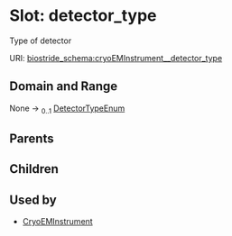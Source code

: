 
# Slot: detector_type

Type of detector

URI: [biostride_schema:cryoEMInstrument__detector_type](https://w3id.org/biostride/schema/cryoEMInstrument__detector_type)


## Domain and Range

None &#8594;  <sub>0..1</sub> [DetectorTypeEnum](DetectorTypeEnum.md)

## Parents


## Children


## Used by

 * [CryoEMInstrument](CryoEMInstrument.md)
